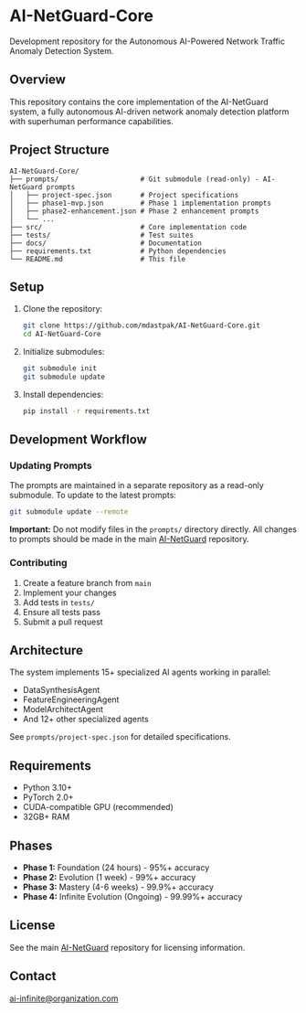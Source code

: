 # AI-NetGuard-Core

Development repository for the Autonomous AI-Powered Network Traffic Anomaly Detection System.

## Overview

This repository contains the core implementation of the AI-NetGuard system, a fully autonomous AI-driven network anomaly detection platform with superhuman performance capabilities.

## Project Structure

```
AI-NetGuard-Core/
├── prompts/                    # Git submodule (read-only) - AI-NetGuard prompts
│   ├── project-spec.json       # Project specifications
│   ├── phase1-mvp.json         # Phase 1 implementation prompts
│   ├── phase2-enhancement.json # Phase 2 enhancement prompts
│   └── ...
├── src/                        # Core implementation code
├── tests/                      # Test suites
├── docs/                       # Documentation
├── requirements.txt            # Python dependencies
└── README.md                   # This file
```

## Setup

1. Clone the repository:
   ```bash
   git clone https://github.com/mdastpak/AI-NetGuard-Core.git
   cd AI-NetGuard-Core
   ```

2. Initialize submodules:
   ```bash
   git submodule init
   git submodule update
   ```

3. Install dependencies:
   ```bash
   pip install -r requirements.txt
   ```

## Development Workflow

### Updating Prompts

The prompts are maintained in a separate repository as a read-only submodule. To update to the latest prompts:

```bash
git submodule update --remote
```

**Important:** Do not modify files in the `prompts/` directory directly. All changes to prompts should be made in the main [AI-NetGuard](https://github.com/mdastpak/AI-NetGuard) repository.

### Contributing

1. Create a feature branch from `main`
2. Implement your changes
3. Add tests in `tests/`
4. Ensure all tests pass
5. Submit a pull request

## Architecture

The system implements 15+ specialized AI agents working in parallel:
- DataSynthesisAgent
- FeatureEngineeringAgent
- ModelArchitectAgent
- And 12+ other specialized agents

See `prompts/project-spec.json` for detailed specifications.

## Requirements

- Python 3.10+
- PyTorch 2.0+
- CUDA-compatible GPU (recommended)
- 32GB+ RAM

## Phases

- **Phase 1:** Foundation (24 hours) - 95%+ accuracy
- **Phase 2:** Evolution (1 week) - 99%+ accuracy
- **Phase 3:** Mastery (4-6 weeks) - 99.9%+ accuracy
- **Phase 4:** Infinite Evolution (Ongoing) - 99.99%+ accuracy

## License

See the main [AI-NetGuard](https://github.com/mdastpak/AI-NetGuard) repository for licensing information.

## Contact

ai-infinite@organization.com